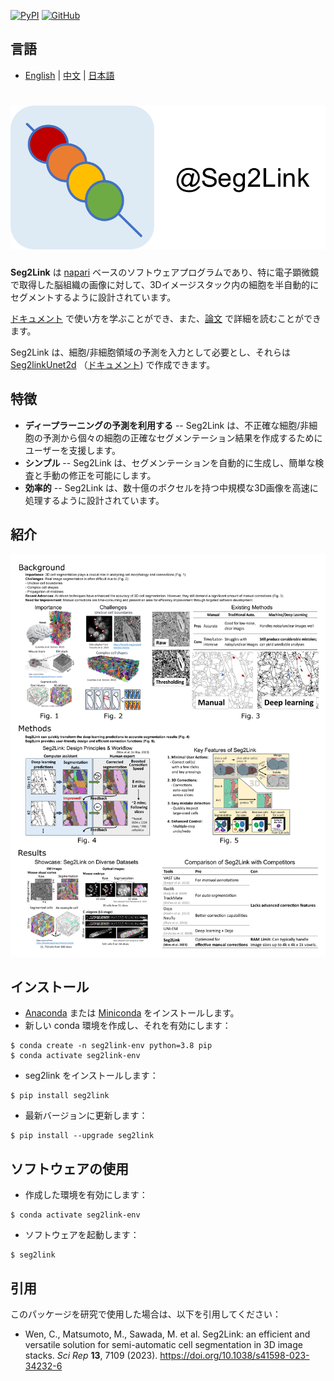 [![PyPI](https://img.shields.io/pypi/v/seg2link)](https://pypi.org/project/seg2link/) [![GitHub](https://img.shields.io/github/license/WenChentao/3DeeCellTracker)](https://github.com/WenChentao/3DeeCellTracker/blob/master/LICENSE)

## 言語

- [English](README.md) | [中文](README_zh.md) | [日本語](README_jp.md)

# ![icon](docs/pics/icon.svg)

**Seg2Link** は [napari](https://napari.org) ベースのソフトウェアプログラムであり、特に電子顕微鏡で取得した脳組織の画像に対して、3Dイメージスタック内の細胞を半自動的にセグメントするように設計されています。

[ドキュメント](https://wenchentao.github.io/Seg2Link/) で使い方を学ぶことができ、また、[論文](https://doi.org/10.1038/s41598-023-34232-6) で詳細を読むことができます。

Seg2Link は、細胞/非細胞領域の予測を入力として必要とし、それらは [Seg2linkUnet2d](https://github.com/WenChentao/seg2link_unet2d) （[ドキュメント](https://wenchentao.github.io/Seg2Link/seg2link-unet2d.html)) で作成できます。

## 特徴
- **ディープラーニングの予測を利用する** -- Seg2Link は、不正確な細胞/非細胞の予測から個々の細胞の正確なセグメンテーション結果を作成するためにユーザーを支援します。
- **シンプル** -- Seg2Link は、セグメンテーションを自動的に生成し、簡単な検査と手動の修正を可能にします。
- **効率的** -- Seg2Link は、数十億のボクセルを持つ中規模な3D画像を高速に処理するように設計されています。

## 紹介
![紹介](docs/pics/Introduction.png)

## インストール
- [Anaconda](https://www.anaconda.com/products/individual) または [Miniconda](https://conda.io/miniconda.html) をインストールします。
- 新しい conda 環境を作成し、それを有効にします：
```console
$ conda create -n seg2link-env python=3.8 pip
$ conda activate seg2link-env
```
- seg2link をインストールします：
```console
$ pip install seg2link
```
- 最新バージョンに更新します：
```console
$ pip install --upgrade seg2link
```

## ソフトウェアの使用
- 作成した環境を有効にします：
```console
$ conda activate seg2link-env
```
- ソフトウェアを起動します：
```console
$ seg2link
```

## 引用
このパッケージを研究で使用した場合は、以下を引用してください：

- Wen, C., Matsumoto, M., Sawada, M. et al. Seg2Link: an efficient and versatile solution for semi-automatic cell segmentation in 3D image stacks. _Sci Rep_ **13**, 7109 (2023). https://doi.org/10.1038/s41598-023-34232-6
